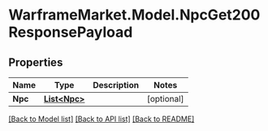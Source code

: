 # WarframeMarket.Model.NpcGet200ResponsePayload

## Properties

Name | Type | Description | Notes
------------ | ------------- | ------------- | -------------
**Npc** | [**List&lt;Npc&gt;**](Npc.md) |  | [optional] 

[[Back to Model list]](../README.md#documentation-for-models) [[Back to API list]](../README.md#documentation-for-api-endpoints) [[Back to README]](../README.md)

